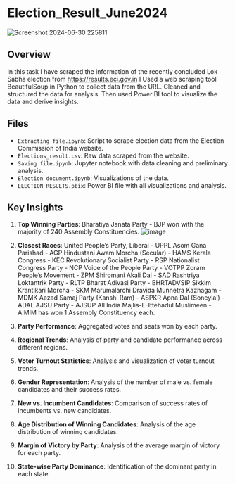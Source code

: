 # Election_Result_June2024
![Screenshot 2024-06-30 225811](https://github.com/Snehal-07/Election_Result_June2024/assets/103481881/9174b451-0554-4def-bbc2-d59a52b8399c)

## Overview
In this task I have scraped the information of the recently concluded Lok Sabha election from https://results.eci.gov.in I Used a web scraping tool BeautifulSoup in Python to collect data from the URL. Cleaned and structured the data for analysis. Then used Power BI tool to visualize the data and derive insights.

## Files
- `Extracting file.ipynb`: Script to scrape election data from the Election Commission of India website.
- `Elections_result.csv`: Raw data scraped from the website.
- `Saving file.ipynb`: Jupyter notebook with data cleaning and preliminary analysis.
- `Election document.ipynb`: Visualizations of the data.
- `ELECTION RESULTS.pbix`: Power BI file with all visualizations and analysis.

## Key Insights
1. **Top Winning Parties**: Bharatiya Janata Party - BJP won with the majority of 240 Assembly Constituencies.
   ![image](https://github.com/Snehal-07/Election_Result_June2024/assets/103481881/0add7475-1f8d-4090-91ad-3c74ca52d0bf)

3. **Closest Races**: United People’s Party, Liberal - UPPL
Asom Gana Parishad - AGP
Hindustani Awam Morcha (Secular) - HAMS
Kerala Congress - KEC
Revolutionary Socialist Party - RSP
Nationalist Congress Party - NCP
Voice of the People Party - VOTPP
Zoram People’s Movement - ZPM
Shiromani Akali Dal - SAD
Rashtriya Loktantrik Party - RLTP
Bharat Adivasi Party - BHRTADVSIP
Sikkim Krantikari Morcha - SKM
Marumalarchi Dravida Munnetra Kazhagam - MDMK
Aazad Samaj Party (Kanshi Ram) - ASPKR
Apna Dal (Soneylal) - ADAL
AJSU Party - AJSUP
All India Majlis-E-Ittehadul Muslimeen - AIMIM
has won 1 Assembly Constituency each.

5. **Party Performance**: Aggregated votes and seats won by each party.
6. **Regional Trends**: Analysis of party and candidate performance across different regions.
7. **Voter Turnout Statistics**: Analysis and visualization of voter turnout trends.
8. **Gender Representation**: Analysis of the number of male vs. female candidates and their success rates.
9. **New vs. Incumbent Candidates**: Comparison of success rates of incumbents vs. new candidates.
10. **Age Distribution of Winning Candidates**: Analysis of the age distribution of winning candidates.
11. **Margin of Victory by Party**: Analysis of the average margin of victory for each party.
12. **State-wise Party Dominance**: Identification of the dominant party in each state.  
